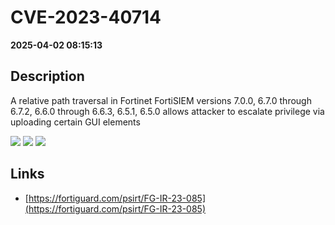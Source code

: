 # CVE-2023-40714

**2025-04-02 08:15:13**

## Description
A relative path traversal in Fortinet FortiSIEM versions 7.0.0, 6.7.0 through 6.7.2, 6.6.0 through 6.6.3, 6.5.1, 6.5.0 allows attacker to escalate privilege via uploading certain GUI elements

![](https://img.shields.io/static/v1?label=Score&message=9.9&color=red)
![](https://img.shields.io/static/v1?label=Severity&message=CRITICAL&color=red)
![](https://img.shields.io/static/v1?label=CWE&message=Traversal&color=green)

## Links
- [https://fortiguard.com/psirt/FG-IR-23-085](https://fortiguard.com/psirt/FG-IR-23-085)

